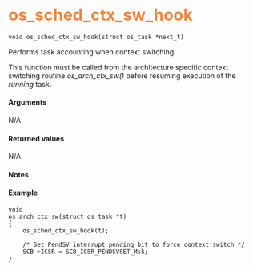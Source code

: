## <font color="#F2853F" style="font-size:24pt"> os_sched_ctx_sw_hook </font>

```no-highlight
void os_sched_ctx_sw_hook(struct os_task *next_t)
```

Performs task accounting when context switching.

This function must be called from the architecture specific context switching routine *os_arch_ctx_sw()* before resuming execution of the *running* task.

#### Arguments

N/A

#### Returned values

N/A

#### Notes


#### Example

<Add text to set up the context for the example here>

```no-highlight
void
os_arch_ctx_sw(struct os_task *t)
{
    os_sched_ctx_sw_hook(t);

    /* Set PendSV interrupt pending bit to force context switch */
    SCB->ICSR = SCB_ICSR_PENDSVSET_Msk;
}
```


